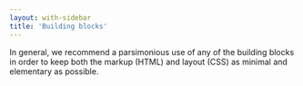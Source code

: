 ```yaml
---
layout: with-sidebar
title: 'Building blocks'
---
```


In general, we recommend a parsimonious use of any of the building blocks in order to keep both the markup (HTML) and layout (CSS) as minimal and elementary as possible.
